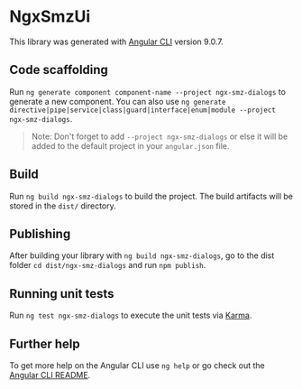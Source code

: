 # NgxSmzUi

This library was generated with [Angular CLI](https://github.com/angular/angular-cli) version 9.0.7.

## Code scaffolding

Run `ng generate component component-name --project ngx-smz-dialogs` to generate a new component. You can also use `ng generate directive|pipe|service|class|guard|interface|enum|module --project ngx-smz-dialogs`.
> Note: Don't forget to add `--project ngx-smz-dialogs` or else it will be added to the default project in your `angular.json` file.

## Build

Run `ng build ngx-smz-dialogs` to build the project. The build artifacts will be stored in the `dist/` directory.

## Publishing

After building your library with `ng build ngx-smz-dialogs`, go to the dist folder `cd dist/ngx-smz-dialogs` and run `npm publish`.

## Running unit tests

Run `ng test ngx-smz-dialogs` to execute the unit tests via [Karma](https://karma-runner.github.io).

## Further help

To get more help on the Angular CLI use `ng help` or go check out the [Angular CLI README](https://github.com/angular/angular-cli/blob/master/README.md).
